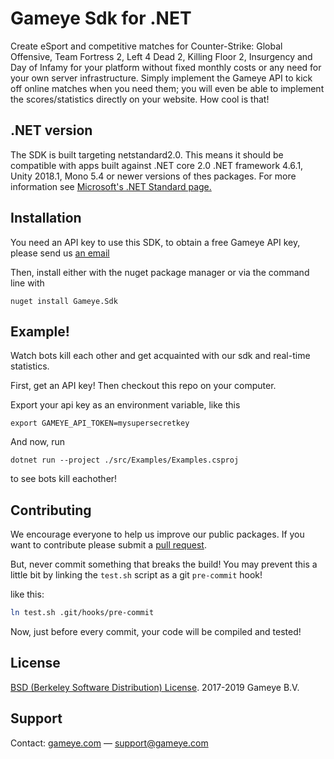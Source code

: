 # Gameye Sdk for .NET

Create eSport and competitive matches for Counter-Strike: Global Offensive, Team Fortress 2, Left 4 Dead 2, Killing Floor 2, Insurgency and Day of Infamy for your platform without fixed monthly costs or any need for your own server infrastructure. Simply implement the Gameye API to kick off online matches when you need them; you will even be able to implement the scores/statistics directly on your website. How cool is that!

## .NET version
The SDK is built targeting netstandard2.0. This means it should be compatible with apps built against .NET core 2.0 .NET framework 4.6.1, Unity 2018.1, Mono 5.4 or newer versions of
thes packages. For more information see [Microsoft's .NET Standard page.](https://docs.microsoft.com/en-us/dotnet/standard/net-standard)

## Installation
You need an API key to use this SDK, to obtain a free Gameye API key, please send us [an email](mailto:support@gameye.com)

Then, install either with the nuget package manager or via the command line with
```
nuget install Gameye.Sdk
```


## Example!
Watch bots kill each other and get acquainted with our sdk and real-time statistics.

First, get an API key!
Then checkout this repo on your computer.

Export your api key as an environment variable, like this
```
export GAMEYE_API_TOKEN=mysupersecretkey
```
And now, run
```
dotnet run --project ./src/Examples/Examples.csproj
```
to see bots kill eachother!


## Contributing
We encourage everyone to help us improve our public packages. If you want to
contribute please submit a [pull request](https://github.com/Gameye/gameye-sdk-dotnet/pulls).

But, never commit something that breaks the build! You may prevent this a
little bit by linking the `test.sh` script as a git `pre-commit` hook!

like this:
```bash
ln test.sh .git/hooks/pre-commit
```

Now, just before every commit, your code will be compiled and tested!


## License
[BSD (Berkeley Software Distribution) License](https://opensource.org/licenses/bsd-license.php). 2017-2019 Gameye B.V.


## Support
Contact: [gameye.com](https://gameye.com) — support@gameye.com